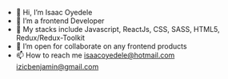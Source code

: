 - 👋 Hi, I’m Isaac Oyedele
- 👀 I’m a frontend Developer
- 🌱 My stacks include Javascript, ReactJs, CSS, SASS, HTML5, Redux/Redux-Toolkit
- 💞️ I’m open for collaborate on any frontend products
- 📫 How to reach me isaacoyedele@hotmail.com izicbenjamin@gmail.com

<!---
izzyben20/izzyben20 is a ✨ special ✨ repository because its `README.md` (this file) appears on your GitHub profile.
You can click the Preview link to take a look at your changes.
--->
